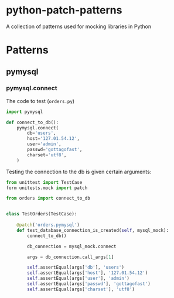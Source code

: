 # python-patch-patterns
A collection of patterns used for mocking libraries in Python


# Patterns

## pymysql


### pymysql.connect
The code to test (`orders.py`)

```python
import pymysql

def connect_to_db():
    pymysql.connect(
        db='users',
        host='127.01.54.12',
        user='admin',
        passwd='gottagofast',
        charset='utf8',
    )
```

Testing the connection to the db is given certain arguments:

```python
from unittest import TestCase
form unitests.mock import patch

from orders import connect_to_db


class TestOrders(TestCase):
    
    @patch('orders.pymysql')
    def test_database_connection_is_created(self, mysql_mock):
        connect_to_db()

        db_connection = mysql_mock.connect

        args = db_connection.call_args[1]

        self.assertEqual(args['db'], 'users')
        self.assertEqual(args['host'], '127.01.54.12')
        self.assertEqual(args['user'], 'admin')
        self.assertEqual(args['passwd'], 'gottagofast')
        self.assertEqual(args['charset'], 'utf8')
```